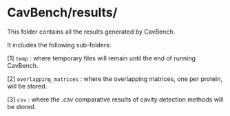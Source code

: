 # CavBench/results/

This folder contains all the results generated by CavBench.

It includes the following sub-folders:

[1] <code>temp</code> : where temporary files will remain until the end of running CavBench.

[2] <code>overlapping_matrices</code> : where the overlapping matrices, one per protein, will be stored.

[3] <code>csv</code> : where the .csv comparative results of cavity detection methods will be stored.

